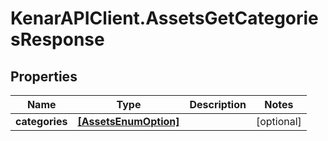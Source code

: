 # KenarAPIClient.AssetsGetCategoriesResponse

## Properties

Name | Type | Description | Notes
------------ | ------------- | ------------- | -------------
**categories** | [**[AssetsEnumOption]**](AssetsEnumOption.md) |  | [optional] 



